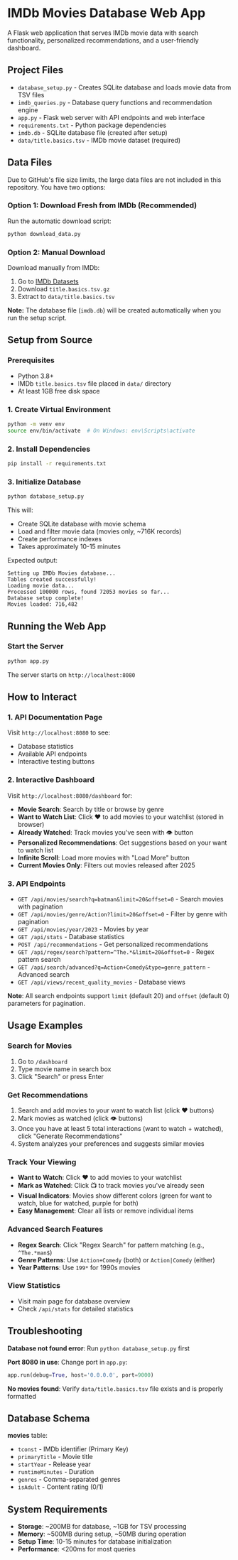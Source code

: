 # IMDb Movies Database Web App

A Flask web application that serves IMDb movie data with search functionality, personalized recommendations, and a user-friendly dashboard.

## Project Files

- `database_setup.py` - Creates SQLite database and loads movie data from TSV files
- `imdb_queries.py` - Database query functions and recommendation engine  
- `app.py` - Flask web server with API endpoints and web interface
- `requirements.txt` - Python package dependencies
- `imdb.db` - SQLite database file (created after setup)
- `data/title.basics.tsv` - IMDb movie dataset (required)

## Data Files

Due to GitHub's file size limits, the large data files are not included in this repository. You have two options:

### Option 1: Download Fresh from IMDb (Recommended)
Run the automatic download script:
```bash
python download_data.py
```

### Option 2: Manual Download
Download manually from IMDb:
1. Go to [IMDb Datasets](https://datasets.imdbws.com/)
2. Download `title.basics.tsv.gz` 
3. Extract to `data/title.basics.tsv`

**Note:** The database file (`imdb.db`) will be created automatically when you run the setup script.

## Setup from Source

### Prerequisites
- Python 3.8+
- IMDb `title.basics.tsv` file placed in `data/` directory
- At least 1GB free disk space

### 1. Create Virtual Environment
```bash
python -m venv env
source env/bin/activate  # On Windows: env\Scripts\activate
```

### 2. Install Dependencies
```bash
pip install -r requirements.txt
```

### 3. Initialize Database
```bash
python database_setup.py
```
This will:
- Create SQLite database with movie schema
- Load and filter movie data (movies only, ~716K records)
- Create performance indexes
- Takes approximately 10-15 minutes

Expected output:
```
Setting up IMDb Movies database...
Tables created successfully!
Loading movie data...
Processed 100000 rows, found 72053 movies so far...
Database setup complete!
Movies loaded: 716,482
```

## Running the Web App

### Start the Server
```bash
python app.py
```

The server starts on `http://localhost:8080`

## How to Interact

### 1. API Documentation Page
Visit `http://localhost:8080` to see:
- Database statistics
- Available API endpoints
- Interactive testing buttons

### 2. Interactive Dashboard  
Visit `http://localhost:8080/dashboard` for:
- **Movie Search**: Search by title or browse by genre
- **Want to Watch List**: Click ❤️ to add movies to your watchlist (stored in browser)
- **Already Watched**: Track movies you've seen with 👁️ button
- **Personalized Recommendations**: Get suggestions based on your want to watch list
- **Infinite Scroll**: Load more movies with "Load More" button
- **Current Movies Only**: Filters out movies released after 2025

### 3. API Endpoints
- `GET /api/movies/search?q=batman&limit=20&offset=0` - Search movies with pagination
- `GET /api/movies/genre/Action?limit=20&offset=0` - Filter by genre with pagination
- `GET /api/movies/year/2023` - Movies by year
- `GET /api/stats` - Database statistics
- `POST /api/recommendations` - Get personalized recommendations
- `GET /api/regex/search?pattern=^The.*&limit=20&offset=0` - Regex pattern search
- `GET /api/search/advanced?q=Action+Comedy&type=genre_pattern` - Advanced search
- `GET /api/views/recent_quality_movies` - Database views

**Note**: All search endpoints support `limit` (default 20) and `offset` (default 0) parameters for pagination.

## Usage Examples

### Search for Movies
1. Go to `/dashboard`
2. Type movie name in search box
3. Click "Search" or press Enter

### Get Recommendations
1. Search and add movies to your want to watch list (click ❤️ buttons)
2. Mark movies as watched (click 👁️ buttons)  
3. Once you have at least 5 total interactions (want to watch + watched), click "Generate Recommendations"
4. System analyzes your preferences and suggests similar movies

### Track Your Viewing
- **Want to Watch**: Click ❤️ to add movies to your watchlist
- **Mark as Watched**: Click 📺 to track movies you've already seen
- **Visual Indicators**: Movies show different colors (green for want to watch, blue for watched, purple for both)
- **Easy Management**: Clear all lists or remove individual items

### Advanced Search Features
- **Regex Search**: Click "Regex Search" for pattern matching (e.g., `^The.*man$`)
- **Genre Patterns**: Use `Action+Comedy` (both) or `Action|Comedy` (either)
- **Year Patterns**: Use `199*` for 1990s movies

### View Statistics
- Visit main page for database overview
- Check `/api/stats` for detailed statistics

## Troubleshooting

**Database not found error**: Run `python database_setup.py` first

**Port 8080 in use**: Change port in `app.py`:
```python
app.run(debug=True, host='0.0.0.0', port=9000)
```

**No movies found**: Verify `data/title.basics.tsv` file exists and is properly formatted

## Database Schema

**movies** table:
- `tconst` - IMDb identifier (Primary Key)
- `primaryTitle` - Movie title  
- `startYear` - Release year
- `runtimeMinutes` - Duration
- `genres` - Comma-separated genres
- `isAdult` - Content rating (0/1)

## System Requirements

- **Storage**: ~200MB for database, ~1GB for TSV processing
- **Memory**: ~500MB during setup, ~50MB during operation  
- **Setup Time**: 10-15 minutes for database initialization
- **Performance**: <200ms for most queries